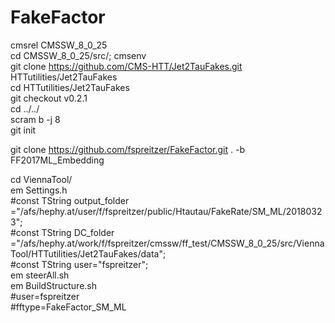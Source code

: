# FakeFactor  

cmsrel CMSSW_8_0_25  
cd CMSSW_8_0_25/src/; cmsenv  
git clone https://github.com/CMS-HTT/Jet2TauFakes.git HTTutilities/Jet2TauFakes  
cd HTTutilities/Jet2TauFakes  
git checkout v0.2.1  
cd ../../  
scram b -j 8  
git init  

git clone https://github.com/fspreitzer/FakeFactor.git . -b FF2017ML_Embedding  

cd ViennaTool/  
em Settings.h  
#const TString output_folder ="/afs/hephy.at/user/f/fspreitzer/public/Htautau/FakeRate/SM_ML/20180323";  
#const TString DC_folder     ="/afs/hephy.at/work/f/fspreitzer/cmssw/ff_test/CMSSW_8_0_25/src/ViennaTool/HTTutilities/Jet2TauFakes/data";  
#const TString user="fspreitzer";  
em steerAll.sh  
em BuildStructure.sh  
#user=fspreitzer  
#fftype=FakeFactor_SM_ML  


